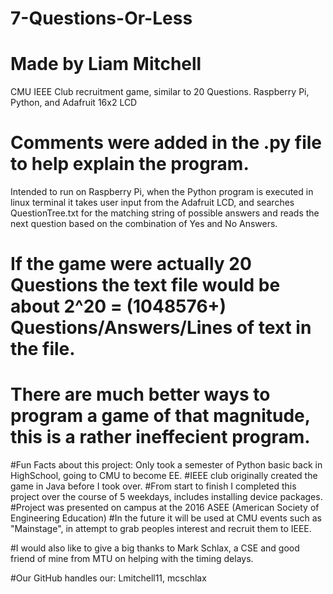 # 7-Questions-Or-Less
# Made by Liam Mitchell
CMU IEEE Club recruitment game, similar to 20 Questions. Raspberry Pi, Python, and Adafruit 16x2 LCD

# Comments were added in the .py file to help explain the program.
Intended to run on Raspberry Pi, when the Python program is executed in linux terminal it takes user input from the Adafruit LCD,
and searches QuestionTree.txt for the matching string of possible answers and reads the next question based on the 
combination of Yes and No Answers. 

# If the game were actually 20 Questions the text file would be about 2^20 = (1048576+) Questions/Answers/Lines of text in the file. 
# There are much better ways to program a game of that magnitude, this is a rather ineffecient program.


#Fun Facts about this project: Only took a semester of Python basic back in HighSchool, going to CMU to become EE.
#IEEE club originally created the game in Java before I took over. 
#From start to finish I completed this project over the course of 5 weekdays, includes installing device packages.
#Project was presented on campus at the 2016 ASEE (American Society of Engineering Education)
#In the future it will be used at CMU events such as "Mainstage", in attempt to grab peoples interest and recruit them to IEEE.


#I would also like to give a big thanks to Mark Schlax, a CSE and good friend of mine from MTU on helping with the timing delays.

#Our GitHub handles our: Lmitchell11, mcschlax
